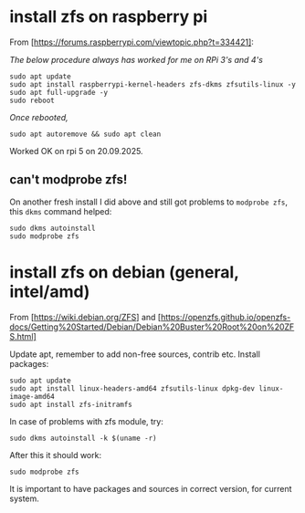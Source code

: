 # install zfs on raspberry pi

From [https://forums.raspberrypi.com/viewtopic.php?t=334421]:


*The below procedure always has worked for me on RPi 3's and 4's*

```
sudo apt update
sudo apt install raspberrypi-kernel-headers zfs-dkms zfsutils-linux -y
sudo apt full-upgrade -y
sudo reboot
```

*Once rebooted,*

```
sudo apt autoremove && sudo apt clean
```

Worked OK on rpi 5 on 20.09.2025.

## can't modprobe zfs!

On another fresh install I did above and still got problems to `modprobe zfs`, this `dkms` command helped:
```
sudo dkms autoinstall
sudo modprobe zfs
```

# install zfs on debian (general, intel/amd)

From [https://wiki.debian.org/ZFS] and [https://openzfs.github.io/openzfs-docs/Getting%20Started/Debian/Debian%20Buster%20Root%20on%20ZFS.html]

Update apt, remember to add non-free sources, contrib etc.
Install packages:
```
sudo apt update
sudo apt install linux-headers-amd64 zfsutils-linux dpkg-dev linux-image-amd64
sudo apt install zfs-initramfs
```

In case of problems with zfs module, try:
```
sudo dkms autoinstall -k $(uname -r)
```
After this it should work:
```
sudo modprobe zfs
```

It is important to have packages and sources in correct version, for current system.
